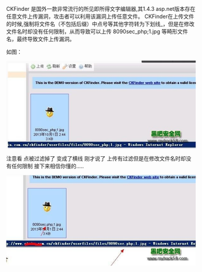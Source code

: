

CKFinder 是国外一款非常流行的所见即所得文字编辑器,其1.4.3 asp.net版本存在任意文件上传漏洞，攻击者可以利用该漏洞上传任意文件。  CKFinder在上传文件的时候,强制将文件名（不包括后缀）中点号等其他字符转为下划线_，但是在修改文件名时却没有任何限制，从而导致可以上传  8090sec_php;1.jpg 等畸形文件名，最终导致文件上传漏洞。

 

如图：

 

![img](CKfinder编辑器漏洞/241338079663000.jpg)

 

注意看 点被过滤掉了 变成了横线 刚才说了 上传有过滤但是在修改文件名时却没有任何限制 接下来相信你懂的.....

![img](CKfinder编辑器漏洞/241338476072456.jpg)

​      